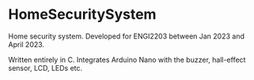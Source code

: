 # HomeSecuritySystem
Home security system. Developed for ENGI2203 between Jan 2023 and April 2023.

Written entirely in C. Integrates Arduino Nano with the buzzer, hall-effect sensor, LCD, LEDs etc. 
